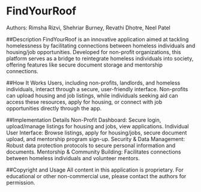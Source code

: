# FindYourRoof
Authors: Rimsha Rizvi, Shehriar Burney, Revathi Dhotre, Neel Patel

##Description
FindYourRoof is an innovative application aimed at tackling homelessness by facilitating connections between homeless individuals and housing/job opportunities. Developed for non-profit organizations, this platform serves as a bridge to reintegrate homeless individuals into society, offering features like secure document storage and mentorship connections.

##How It Works
Users, including non-profits, landlords, and homeless individuals, interact through a secure, user-friendly interface. Non-profits can upload housing and job listings, while individuals seeking aid can access these resources, apply for housing, or connect with job opportunities directly through the app.

##Implementation Details
Non-Profit Dashboard: Secure login, upload/manage listings for housing and jobs, view applications.
Individual User Interface: Browse listings, apply for housing/jobs, secure document upload, and mentorship program sign-up.
Security & Data Management: Robust data protection protocols to secure personal information and documents.
Mentorship & Community Building: Facilitates connections between homeless individuals and volunteer mentors.

##Copyright and Usage
All content in this application is proprietary. For educational or other non-commercial use, please contact the authors for permission.
